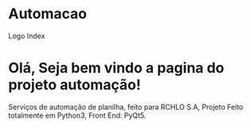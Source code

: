 # Automacao
<image url='https://github.com/TecnoBreve/Automacao/blob/main/img/man.png'>Logo Index</image>
<h1>Olá, Seja bem vindo a pagina do projeto automação!</h1>
Serviços de automação de planilha, feito para RCHLO S.A,
Projeto Feito totalmente em Python3,
Front End: PyQt5.

